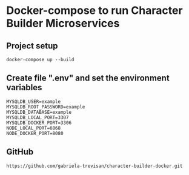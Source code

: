 # Docker-compose to run Character Builder Microservices

## Project setup
```
docker-compose up --build
```

## Create file ".env" and set the environment variables
```
MYSQLDB_USER=example
MYSQLDB_ROOT_PASSWORD=example
MYSQLDB_DATABASE=example
MYSQLDB_LOCAL_PORT=3307
MYSQLDB_DOCKER_PORT=3306
NODE_LOCAL_PORT=6868
NODE_DOCKER_PORT=8080
```

## GitHub
```
https://github.com/gabriela-trevisan/character-builder-docker.git
```
